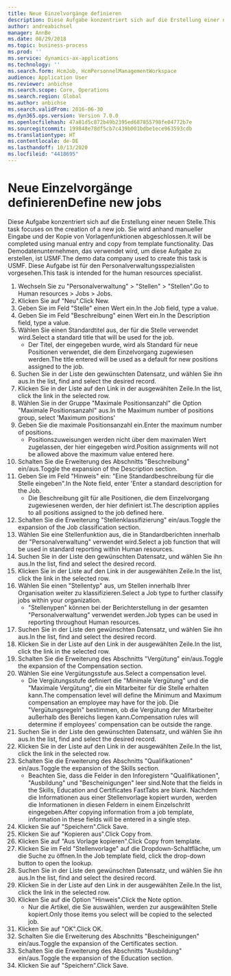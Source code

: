 ```yaml
---
title: Neue Einzelvorgänge definieren
description: Diese Aufgabe konzentriert sich auf die Erstellung einer neuen Stelle.
author: andreabichsel
manager: AnnBe
ms.date: 08/29/2018
ms.topic: business-process
ms.prod: ''
ms.service: dynamics-ax-applications
ms.technology: ''
ms.search.form: HcmJob, HcmPersonnelManagementWorkspace
audience: Application User
ms.reviewer: anbichse
ms.search.scope: Core, Operations
ms.search.region: Global
ms.author: anbichse
ms.search.validFrom: 2016-06-30
ms.dyn365.ops.version: Version 7.0.0
ms.openlocfilehash: 47a81d5c872b49b2395ed687855798fe04772b7e
ms.sourcegitcommit: 199848e78df5cb7c439b001bdbe1ece963593cdb
ms.translationtype: HT
ms.contentlocale: de-DE
ms.lasthandoff: 10/13/2020
ms.locfileid: "4418695"
---
```

# <a name="define-new-jobs"></a><span data-ttu-id="c1797-103">Neue Einzelvorgänge definieren</span><span class="sxs-lookup"><span data-stu-id="c1797-103">Define new jobs</span></span>



<span data-ttu-id="c1797-104">Diese Aufgabe konzentriert sich auf die Erstellung einer neuen Stelle.</span><span class="sxs-lookup"><span data-stu-id="c1797-104">This task focuses on the creation of a new job.</span></span> <span data-ttu-id="c1797-105">Sie wird anhand manueller Eingabe und der Kopie von Vorlagenfunktionen abgeschlossen.</span><span class="sxs-lookup"><span data-stu-id="c1797-105">It will be completed using manual entry and copy from template functionality.</span></span> <span data-ttu-id="c1797-106">Das Demodatenunternehmen, das verwendet wird, um diese Aufgabe zu erstellen, ist USMF.</span><span class="sxs-lookup"><span data-stu-id="c1797-106">The demo data company used to create this task is USMF.</span></span> <span data-ttu-id="c1797-107">Diese Aufgabe ist für den Personalverwaltungsspezialisten vorgesehen.</span><span class="sxs-lookup"><span data-stu-id="c1797-107">This task is intended for the human resources specialist.</span></span>

1. <span data-ttu-id="c1797-108">Wechseln Sie zu "Personalverwaltung" > "Stellen" > "Stellen".</span><span class="sxs-lookup"><span data-stu-id="c1797-108">Go to Human resources > Jobs > Jobs.</span></span>
2. <span data-ttu-id="c1797-109">Klicken Sie auf "Neu".</span><span class="sxs-lookup"><span data-stu-id="c1797-109">Click New.</span></span>
3. <span data-ttu-id="c1797-110">Geben Sie im Feld "Stelle" einen Wert ein.</span><span class="sxs-lookup"><span data-stu-id="c1797-110">In the Job field, type a value.</span></span>
4. <span data-ttu-id="c1797-111">Geben Sie im Feld "Beschreibung" einen Wert ein.</span><span class="sxs-lookup"><span data-stu-id="c1797-111">In the Description field, type a value.</span></span>
5. <span data-ttu-id="c1797-112">Wählen Sie einen Standardtitel aus, der für die Stelle verwendet wird.</span><span class="sxs-lookup"><span data-stu-id="c1797-112">Select a standard title that will be used for the job.</span></span> 
    * <span data-ttu-id="c1797-113">Der Titel, der eingegeben wurde, wird als Standard für neue Positionen verwendet, die dem Einzelvorgang zugewiesen werden.</span><span class="sxs-lookup"><span data-stu-id="c1797-113">The title entered will be used as a default for new positions assigned to the job.</span></span>  
6. <span data-ttu-id="c1797-114">Suchen Sie in der Liste den gewünschten Datensatz, und wählen Sie ihn aus.</span><span class="sxs-lookup"><span data-stu-id="c1797-114">In the list, find and select the desired record.</span></span>
7. <span data-ttu-id="c1797-115">Klicken Sie in der Liste auf den Link in der ausgewählten Zeile.</span><span class="sxs-lookup"><span data-stu-id="c1797-115">In the list, click the link in the selected row.</span></span>
8. <span data-ttu-id="c1797-116">Wählen Sie in der Gruppe "Maximale Positionsanzahl" die Option "Maximale Positionsanzahl" aus.</span><span class="sxs-lookup"><span data-stu-id="c1797-116">In the Maximum number of positions group, select 'Maximum positions'</span></span>
9. <span data-ttu-id="c1797-117">Geben Sie die maximale Positionsanzahl ein.</span><span class="sxs-lookup"><span data-stu-id="c1797-117">Enter the maximum number of positions.</span></span> 
    * <span data-ttu-id="c1797-118">Positionszuweisungen werden nicht über dem maximalen Wert zugelassen, der hier eingegeben wird.</span><span class="sxs-lookup"><span data-stu-id="c1797-118">Position assignments will not be allowed above the maximum value entered here.</span></span>  
10. <span data-ttu-id="c1797-119">Schalten Sie die Erweiterung des Abschnitts "Beschreibung" ein/aus.</span><span class="sxs-lookup"><span data-stu-id="c1797-119">Toggle the expansion of the Description section.</span></span>
11. <span data-ttu-id="c1797-120">Geben Sie im Feld "Hinweis" ein: "Eine Standardbeschreibung für die Stelle eingeben".</span><span class="sxs-lookup"><span data-stu-id="c1797-120">In the Note field, enter 'Enter a standard description for the Job.</span></span>
    * <span data-ttu-id="c1797-121">Die Beschreibung gilt für alle Positionen, die dem Einzelvorgang zugewiesenen werden, der hier definiert ist.</span><span class="sxs-lookup"><span data-stu-id="c1797-121">The description applies to all positions assigned to the job defined here.</span></span>  
12. <span data-ttu-id="c1797-122">Schalten Sie die Erweiterung "Stellenklassifizierung" ein/aus.</span><span class="sxs-lookup"><span data-stu-id="c1797-122">Toggle the expansion of the Job classification section.</span></span>
13. <span data-ttu-id="c1797-123">Wählen Sie eine Stellenfunktion aus, die in Standardberichten innerhalb der "Personalverwaltung" verwendet wird.</span><span class="sxs-lookup"><span data-stu-id="c1797-123">Select a job function that will be used in standard reporting within Human resources.</span></span>
14. <span data-ttu-id="c1797-124">Suchen Sie in der Liste den gewünschten Datensatz, und wählen Sie ihn aus.</span><span class="sxs-lookup"><span data-stu-id="c1797-124">In the list, find and select the desired record.</span></span>
15. <span data-ttu-id="c1797-125">Klicken Sie in der Liste auf den Link in der ausgewählten Zeile.</span><span class="sxs-lookup"><span data-stu-id="c1797-125">In the list, click the link in the selected row.</span></span>
16. <span data-ttu-id="c1797-126">Wählen Sie einen "Stellentyp" aus, um Stellen innerhalb Ihrer Organisation weiter zu klassifizieren.</span><span class="sxs-lookup"><span data-stu-id="c1797-126">Select a Job type to further classify jobs within your organization.</span></span> 
    * <span data-ttu-id="c1797-127">"Stellenypen" können bei der Berichterstellung in der gesamten "Personalverwaltung" verwendet werden.</span><span class="sxs-lookup"><span data-stu-id="c1797-127">Job types can be used in reporting throughout Human resources.</span></span>  
17. <span data-ttu-id="c1797-128">Suchen Sie in der Liste den gewünschten Datensatz, und wählen Sie ihn aus.</span><span class="sxs-lookup"><span data-stu-id="c1797-128">In the list, find and select the desired record.</span></span>
18. <span data-ttu-id="c1797-129">Klicken Sie in der Liste auf den Link in der ausgewählten Zeile.</span><span class="sxs-lookup"><span data-stu-id="c1797-129">In the list, click the link in the selected row.</span></span>
19. <span data-ttu-id="c1797-130">Schalten Sie die Erweiterung des Abschnitts "Vergütung" ein/aus.</span><span class="sxs-lookup"><span data-stu-id="c1797-130">Toggle the expansion of the Compensation section.</span></span>
20. <span data-ttu-id="c1797-131">Wählen Sie eine Vergütungsstufe aus.</span><span class="sxs-lookup"><span data-stu-id="c1797-131">Select a compensation level.</span></span>
    * <span data-ttu-id="c1797-132">Die Vergütungsstufe definiert die "Minimale Vergütung" und die "Maximale Vergütung", die ein Mitarbeiter für die Stelle erhalten kann.</span><span class="sxs-lookup"><span data-stu-id="c1797-132">The compensation level will define the Minimum and Maximum compensation an employee may have for the job.</span></span> <span data-ttu-id="c1797-133">Die "Vergütungsregeln" bestimmen, ob die Vergütung der Mitarbeiter außerhalb des Bereichs liegen kann.</span><span class="sxs-lookup"><span data-stu-id="c1797-133">Compensation rules will determine if employees' compensation can be outside the range.</span></span>  
21. <span data-ttu-id="c1797-134">Suchen Sie in der Liste den gewünschten Datensatz, und wählen Sie ihn aus.</span><span class="sxs-lookup"><span data-stu-id="c1797-134">In the list, find and select the desired record.</span></span>
22. <span data-ttu-id="c1797-135">Klicken Sie in der Liste auf den Link in der ausgewählten Zeile.</span><span class="sxs-lookup"><span data-stu-id="c1797-135">In the list, click the link in the selected row.</span></span>
23. <span data-ttu-id="c1797-136">Schalten Sie die Erweiterung des Abschnitts "Qualifikationen" ein/aus.</span><span class="sxs-lookup"><span data-stu-id="c1797-136">Toggle the expansion of the Skills section.</span></span>
    * <span data-ttu-id="c1797-137">Beachten Sie, dass die Felder in den Inforegistern "Qualifikationen", "Ausbildung" und "Bescheinigungen" leer sind.</span><span class="sxs-lookup"><span data-stu-id="c1797-137">Note that the fields in the Skills, Education and Certificates FastTabs are blank.</span></span> <span data-ttu-id="c1797-138">Nachdem die Informationen aus einer Stellenvorlage kopiert wurden, werden die Informationen in diesen Feldern in einem Einzelschritt eingegeben.</span><span class="sxs-lookup"><span data-stu-id="c1797-138">After copying information from a job template, information in these fields will be entered in a single step.</span></span>   
24. <span data-ttu-id="c1797-139">Klicken Sie auf "Speichern".</span><span class="sxs-lookup"><span data-stu-id="c1797-139">Click Save.</span></span>
25. <span data-ttu-id="c1797-140">Klicken Sie auf "Kopieren aus".</span><span class="sxs-lookup"><span data-stu-id="c1797-140">Click Copy from.</span></span>
26. <span data-ttu-id="c1797-141">Klicken Sie auf "Aus Vorlage kopieren".</span><span class="sxs-lookup"><span data-stu-id="c1797-141">Click Copy from template.</span></span>
27. <span data-ttu-id="c1797-142">Klicken Sie im Feld "Stellenvorlage" auf die Dropdown-Schaltfläche, um die Suche zu öffnen.</span><span class="sxs-lookup"><span data-stu-id="c1797-142">In the Job template field, click the drop-down button to open the lookup.</span></span>
28. <span data-ttu-id="c1797-143">Suchen Sie in der Liste den gewünschten Datensatz, und wählen Sie ihn aus.</span><span class="sxs-lookup"><span data-stu-id="c1797-143">In the list, find and select the desired record.</span></span>
29. <span data-ttu-id="c1797-144">Klicken Sie in der Liste auf den Link in der ausgewählten Zeile.</span><span class="sxs-lookup"><span data-stu-id="c1797-144">In the list, click the link in the selected row.</span></span>
30. <span data-ttu-id="c1797-145">Klicken Sie auf die Option "Hinweis".</span><span class="sxs-lookup"><span data-stu-id="c1797-145">Click the Note option.</span></span>
    * <span data-ttu-id="c1797-146">Nur die Artikel, die Sie auswählen, werden zur ausgewählten Stelle kopiert.</span><span class="sxs-lookup"><span data-stu-id="c1797-146">Only those items you select will be copied to the selected job.</span></span>    
31. <span data-ttu-id="c1797-147">Klicken Sie auf "OK".</span><span class="sxs-lookup"><span data-stu-id="c1797-147">Click OK.</span></span>
32. <span data-ttu-id="c1797-148">Schalten Sie die Erweiterung des Abschnitts "Bescheinigungen" ein/aus.</span><span class="sxs-lookup"><span data-stu-id="c1797-148">Toggle the expansion of the Certificates section.</span></span>
33. <span data-ttu-id="c1797-149">Schalten Sie die Erweiterung des Abschnitts "Ausbildung" ein/aus.</span><span class="sxs-lookup"><span data-stu-id="c1797-149">Toggle the expansion of the Education section.</span></span>
34. <span data-ttu-id="c1797-150">Klicken Sie auf "Speichern".</span><span class="sxs-lookup"><span data-stu-id="c1797-150">Click Save.</span></span>

